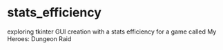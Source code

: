 # stats_efficiency
exploring tkinter GUI creation with a stats efficiency for a game called My Heroes: Dungeon Raid
